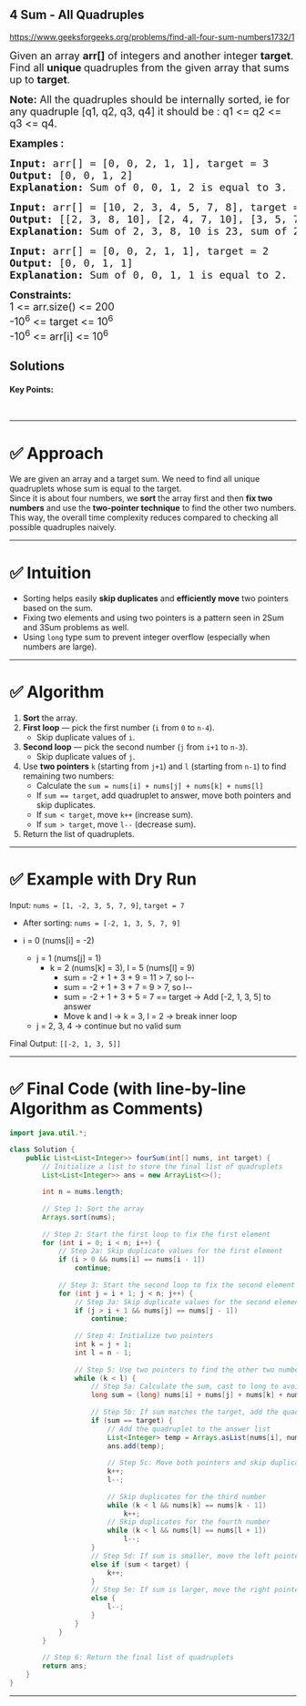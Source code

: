 ## 4 Sum - All Quadruples


https://www.geeksforgeeks.org/problems/find-all-four-sum-numbers1732/1

<div class="problems_problem_content__Xm_eO"><p><span style="font-size: 18px;">Given an array <strong>arr[]</strong> of integers and another integer <strong>target</strong>. Find all <strong>unique&nbsp;</strong>quadruples from the given array that sums up to <strong>target</strong>.</span></p>
<p><span style="font-size: 18px;"><span style="font-size: 18px;"><strong>Note:</strong> All the quadruples should be internally sorted, ie for any quadruple [q1, q2, q3, q4] it should be : q1 &lt;= q2 &lt;= q3 &lt;= q4.</span></span></p>
<p><span style="font-size: 18px;"><strong>Examples :</strong></span></p>
<pre><span style="font-size: 18px;"><strong>Input: </strong>arr[] = [0, 0, 2, 1, 1], target = 3<br><strong>Output:</strong> [0, 0, 1, 2] <strong>
Explanation: </strong>Sum of 0, 0, 1, 2 is equal to 3.</span>
</pre>
<pre><span style="font-size: 18px;"><strong>Input: </strong>arr[] = [10, 2, 3, 4, 5, 7, 8], target = 23
<strong>Output: </strong>[[2, 3, 8, 10], [2, 4, 7, 10], [3, 5, 7, 8]] <strong>
Explanation: </strong>Sum of 2, 3, 8, 10 is 23, sum of 2, 4, 7, 10 is 23 and sum of 3, 5, 7, 8 is also 23.</span></pre>
<pre><span style="font-size: 18px;"><strong>Input: </strong>arr[] = [0, 0, 2, 1, 1], target = 2<br><strong>Output:</strong> [0, 0, 1, 1] <strong>
Explanation: </strong>Sum of 0, 0, 1, 1 is equal to 2.</span></pre>
<p><span style="font-size: 18px;"><strong>Constraints:</strong><br>1 &lt;= arr.size() &lt;= 200<br>-10<sup>6</sup> &lt;= target &lt;= 10<sup>6</sup><br>-10<sup>6</sup> &lt;= arr[i] &lt;= 10<sup>6</sup></span></p></div>

## Solutions

#### Key Points:
```


```


---

# ✅ Approach
We are given an array and a target sum. We need to find all unique quadruplets whose sum is equal to the target.  
Since it is about four numbers, we **sort** the array first and then **fix two numbers** and use the **two-pointer technique** to find the other two numbers.  
This way, the overall time complexity reduces compared to checking all possible quadruples naively.

---

# ✅ Intuition
- Sorting helps easily **skip duplicates** and **efficiently move** two pointers based on the sum.
- Fixing two elements and using two pointers is a pattern seen in 2Sum and 3Sum problems as well.
- Using `long` type sum to prevent integer overflow (especially when numbers are large).

---

# ✅ Algorithm
1. **Sort** the array.
2. **First loop** — pick the first number (`i` from `0` to `n-4`).
   - Skip duplicate values of `i`.
3. **Second loop** — pick the second number (`j` from `i+1` to `n-3`).
   - Skip duplicate values of `j`.
4. Use **two pointers** `k` (starting from `j+1`) and `l` (starting from `n-1`) to find remaining two numbers:
   - Calculate the `sum = nums[i] + nums[j] + nums[k] + nums[l]`
   - If `sum == target`, add quadruplet to answer, move both pointers and skip duplicates.
   - If `sum < target`, move `k++` (increase sum).
   - If `sum > target`, move `l--` (decrease sum).
5. Return the list of quadruplets.

---

# ✅ Example with Dry Run
Input: `nums = [1, -2, 3, 5, 7, 9]`, `target = 7`

- After sorting: `nums = [-2, 1, 3, 5, 7, 9]`
  
- i = 0 (nums[i] = -2)
  - j = 1 (nums[j] = 1)
    - k = 2 (nums[k] = 3), l = 5 (nums[l] = 9)
      - sum = -2 + 1 + 3 + 9 = 11 > 7, so l--
      - sum = -2 + 1 + 3 + 7 = 9 > 7, so l--
      - sum = -2 + 1 + 3 + 5 = 7 == target → Add [-2, 1, 3, 5] to answer
      - Move k and l → k = 3, l = 2 → break inner loop
  - j = 2, 3, 4 → continue but no valid sum

Final Output: `[[-2, 1, 3, 5]]`

---

# ✅ Final Code (with line-by-line Algorithm as Comments)

```java
import java.util.*;

class Solution {
    public List<List<Integer>> fourSum(int[] nums, int target) {
        // Initialize a list to store the final list of quadruplets
        List<List<Integer>> ans = new ArrayList<>();
        
        int n = nums.length;
        
        // Step 1: Sort the array
        Arrays.sort(nums);
        
        // Step 2: Start the first loop to fix the first element
        for (int i = 0; i < n; i++) {
            // Step 2a: Skip duplicate values for the first element
            if (i > 0 && nums[i] == nums[i - 1])
                continue;
            
            // Step 3: Start the second loop to fix the second element
            for (int j = i + 1; j < n; j++) {
                // Step 3a: Skip duplicate values for the second element
                if (j > i + 1 && nums[j] == nums[j - 1])
                    continue;
                
                // Step 4: Initialize two pointers
                int k = j + 1;
                int l = n - 1;
                
                // Step 5: Use two pointers to find the other two numbers
                while (k < l) {
                    // Step 5a: Calculate the sum, cast to long to avoid integer overflow
                    long sum = (long) nums[i] + nums[j] + nums[k] + nums[l];
                    
                    // Step 5b: If sum matches the target, add the quadruplet
                    if (sum == target) {
                        // Add the quadruplet to the answer list
                        List<Integer> temp = Arrays.asList(nums[i], nums[j], nums[k], nums[l]);
                        ans.add(temp);
                        
                        // Step 5c: Move both pointers and skip duplicate values
                        k++;
                        l--;
                        
                        // Skip duplicates for the third number
                        while (k < l && nums[k] == nums[k - 1]) 
                            k++;
                        // Skip duplicates for the fourth number
                        while (k < l && nums[l] == nums[l + 1]) 
                            l--;
                    }
                    // Step 5d: If sum is smaller, move the left pointer to increase the sum
                    else if (sum < target) {
                        k++;
                    }
                    // Step 5e: If sum is larger, move the right pointer to decrease the sum
                    else {
                        l--;
                    }
                }
            }
        }
        
        // Step 6: Return the final list of quadruplets
        return ans;
    }
}
```

---





























